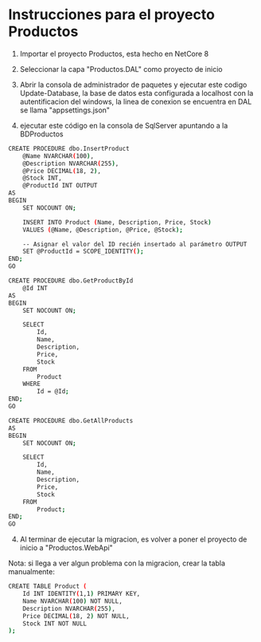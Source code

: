 # Instrucciones para el proyecto Productos

1. Importar el proyecto Productos, esta hecho en NetCore 8

2. Seleccionar la capa "Productos.DAL" como proyecto de inicio

3. Abrir la consola de administrador de paquetes y ejecutar este codigo Update-Database, la base de datos esta configurada a localhost con la autentificacion del windows, la linea de conexion se encuentra en DAL se llama "appsettings.json"

4. ejecutar este código en la consola de SqlServer apuntando a la BDProductos 
```bash
CREATE PROCEDURE dbo.InsertProduct
    @Name NVARCHAR(100),
    @Description NVARCHAR(255),
    @Price DECIMAL(18, 2),
    @Stock INT,
    @ProductId INT OUTPUT
AS
BEGIN
    SET NOCOUNT ON;

    INSERT INTO Product (Name, Description, Price, Stock)
    VALUES (@Name, @Description, @Price, @Stock);

    -- Asignar el valor del ID recién insertado al parámetro OUTPUT
    SET @ProductId = SCOPE_IDENTITY();
END;
GO

CREATE PROCEDURE dbo.GetProductById
    @Id INT
AS
BEGIN
    SET NOCOUNT ON;

    SELECT 
        Id, 
        Name, 
        Description, 
        Price, 
        Stock
    FROM 
        Product
    WHERE 
        Id = @Id;
END;
GO

CREATE PROCEDURE dbo.GetAllProducts
AS
BEGIN
    SET NOCOUNT ON;

    SELECT 
        Id, 
        Name, 
        Description, 
        Price, 
        Stock
    FROM 
        Product;
END;
GO
```

4. Al terminar de ejecutar la migracion, es volver a poner el proyecto de inicio a "Productos.WebApi" 

Nota: si llega a ver algun problema con la migracion, crear la tabla manualmente:

```bash
CREATE TABLE Product (
    Id INT IDENTITY(1,1) PRIMARY KEY,
    Name NVARCHAR(100) NOT NULL,
    Description NVARCHAR(255),
    Price DECIMAL(18, 2) NOT NULL,
    Stock INT NOT NULL
);
```


